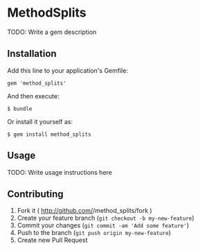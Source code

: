# MethodSplits

TODO: Write a gem description

## Installation

Add this line to your application's Gemfile:

    gem 'method_splits'

And then execute:

    $ bundle

Or install it yourself as:

    $ gem install method_splits

## Usage

TODO: Write usage instructions here

## Contributing

1. Fork it ( http://github.com/<my-github-username>/method_splits/fork )
2. Create your feature branch (`git checkout -b my-new-feature`)
3. Commit your changes (`git commit -am 'Add some feature'`)
4. Push to the branch (`git push origin my-new-feature`)
5. Create new Pull Request
